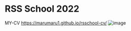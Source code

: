 
# RSS School 2022
MY-CV
https://marumaru1.github.io/rsschool-cv/
![image](https://user-images.githubusercontent.com/101468567/173180096-7c6fd8df-6200-4c00-ba6b-a6c3c1e5d36b.png)
